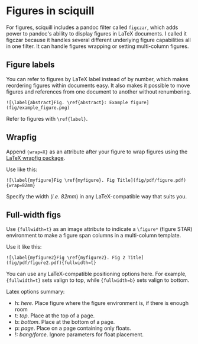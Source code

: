 # Figures in sciquill

For figures, sciquill includes a pandoc filter called `figczar`, which adds power to pandoc's ability to display figures in LaTeX documents. I called it figczar because it handles several different underlying figure capabilities all in one filter. It can handle figures wrapping or setting multi-column figures.

## Figure labels

You can refer to figures by LaTeX label instead of by number, which makes reordering figures within documents easy.  It also makes it possible to move figures and references from one document to another without renumbering.
```
![\label{abstract}Fig. \ref{abstract}: Example figure](fig/example_figure.png) 
```

Refer to figures with `\ref{label}`.

## Wrapfig

Append `{wrap=X}` as an attribute after your figure to wrap figures using the [LaTeX wrapfig package](https://ctan.org/pkg/wrapfig?lang=en). 

Use like this:

```
![\label{myfigure}Fig \ref{myfigure}. Fig Title](fig/pdf/figure.pdf){wrap=82mm}
```

Specify the width (*i.e. 82mm*) in any LaTeX-compatible way that suits you.

## Full-width figs

Use `{fullwidth=t}` as an image attribute to indicate a `\figure*` (figure STAR) environment to make a figure span columns in a multi-column template.

Use it like this:

```
![\label{myfigure2}Fig \ref{myfigure2}. Fig 2 Title](fig/pdf/figure2.pdf){fullwidth=t}
```

You can use any LaTeX-compatible positioning options here. For example, `{fullwidth=t}` sets valign to top, while `{fullwidth=b}` sets valign to bottom.

Latex options summary:

- h: *here*. Place figure where the figure environment is, if there is enough room
- t: *top*. Place at the top of a page.
- b: *bottom*. Place at the bottom of a page.
- p: *page*. Place on a page containing only floats.
- !: *bang/force*. Ignore parameters for float placement.

